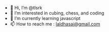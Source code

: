- 👋 Hi, I’m @tlsrk
- 👀 I’m interested in cubing, chess, and coding
- 🌱 I’m currently learning javascript
- 📫 How to reach me : laldhasai@gmail.com
<!---
tlsrk/tlsrk is a ✨ special ✨ repository because its `README.md` (this file) appears on your GitHub profile.
You can click the Preview link to take a look at your changes.
--->
